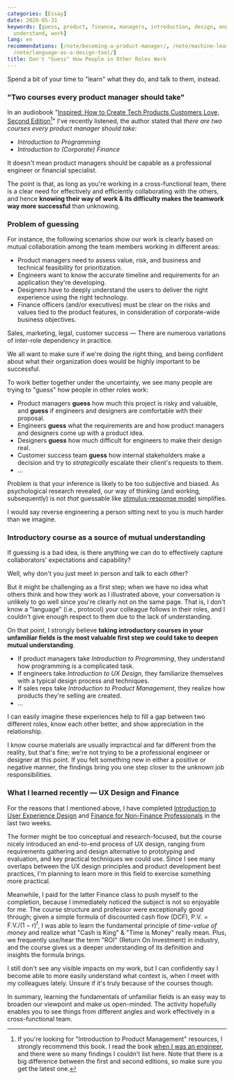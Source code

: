 ```yaml
---
categories: [Essay]
date: 2020-05-31
keywords: [guess, product, finance, managers, introduction, design, engineers, designers,
  understand, work]
lang: en
recommendations: [/note/becoming-a-product-manager/, /note/machine-learning-product/,
  /note/language-as-a-design-tool/]
title: Don't "Guess" How People in Other Roles Work
---
```


Spend a bit of your time to "learn" what they do, and talk to them, instead.

### "Two courses every product manager should take"

In an audiobook "[Inspired: How to Create Tech Products Customers Love, Second Edition](https://www.amazon.com/Inspired-Marty-Cagan-audiobook/dp/B07BDQVC45)[^1]" I've recently listened, the author stated that *there are two courses every product manager should take:*

- *Introduction to Programming*
- *Introduction to (Corporate) Finance*

It doesn't mean product managers should be capable as a professional engineer or financial specialist.

The point is that, as long as you're working in a cross-functional team, there is a clear need for effectively and efficiently collaborating with the others, and hence **knowing their way of work & its difficulty makes the teamwork way more successful** than unknowing.

### Problem of guessing

For instance, the following scenarios show our work is clearly based on mutual collaboration among the team members working in different areas:

- Product managers need to assess value, risk, and business and technical feasibility for prioritization.
- Engineers want to know the accurate timeline and requirements for an application they're developing.
- Designers have to deeply understand the users to deliver the right experience using the right technology.
- Finance officers (and/or executives) must be clear on the risks and values tied to the product features, in consideration of corporate-wide business objectives.

Sales, marketing, legal, customer success &mdash; There are numerous variations of inter-role dependency in practice.

We all want to make sure if we're doing the right thing, and being confident about what their organization does would be highly important to be successful. 

To work better together under the uncertainty, we see many people are trying to "guess" how people in other roles work:

- Product managers **guess** how much this project is risky and valuable, and **guess** if engineers and designers are comfortable with their proposal.
- Engineers **guess** what the requirements are and how product managers and designers come up with a product idea.
- Designers **guess** how much difficult for engineers to make their design real.
- Customer success team **guess** how internal stakeholders make a decision and try to *strategically* escalate their client's requests to them.
- ...

Problem is that your inference is likely to be too subjective and biased. As psychological research revealed, our way of thinking (and working, subsequently) is not *that* guessable like [stimulus-response model](https://en.wikipedia.org/wiki/Stimulus%E2%80%93response_model) simplifies.

I would say reverse engineering a person sitting next to you is much harder than we imagine.

### Introductory course as a source of mutual understanding

If guessing is a bad idea, is there anything we can do to effectively capture collaborators' expectations and capability?

Well, why don't you just meet in person and talk to each other? 

But it might be challenging as a first step; when we have no idea what others think and how they work as I illustrated above, your conversation is unlikely to go well since you're clearly not on the same page. That is, I don't know a "language" (i.e., protocol) your colleague follows in their roles, and I couldn't give enough respect to them due to the lack of understanding.

On that point, I strongly believe **taking introductory courses in your unfamiliar fields is the most valuable first step we could take to deepen mutual understanding**.

- If product managers take *Introduction to Programming*, they understand how programming is a complicated task.
- If engineers take *Introduction to UX Design*, they familiarize themselves with a typical design process and techniques.
- If sales reps take *Introduction to Product Management*, they realize how products they're selling are created.
- ...

I can easily imagine these experiences help to fill a gap between two different roles, know each other better, and show appreciation in the relationship.

I know course materials are usually impractical and far different from the reality, but that's fine; we're not trying to be a professional engineer or designer at this point. If you felt something new in either a positive or negative manner, the findings bring you one step closer to the unknown job responsibilities.

### What I learned recently &mdash; UX Design and Finance

For the reasons that I mentioned above, I have completed [Introduction to User Experience Design](https://www.coursera.org/learn/user-experience-design) and [Finance for Non-Finance Professionals](https://www.coursera.org/account/accomplishments/records/AT4UMKBZY93F) in the last two weeks.

The former might be too conceptual and research-focused, but the course nicely introduced an end-to-end process of UX design, ranging from requirements gathering and design alternative to prototyping and evaluation, and key practical techniques we could use. Since I see many overlaps between the UX design principles and product development best practices, I'm planning to learn more in this field to exercise something more practical.

Meanwhile, I paid for the latter Finance class to push myself to the completion, because I immediately noticed the subject is not so enjoyable for me. The course structure and professor were exceptionally good through; given a simple formula of discounted cash flow (DCF), $\textrm{P.V.} = \textrm{F.V.} / (1 - r)^t$, I was able to learn the fundamental principle of *time-value of money* and realize what "Cash is King" & "Time is Money" really mean. Plus, we frequently use/hear the term "ROI" (Return On Investment) in industry, and the course gives us a deeper understanding of its definition and insights the formula brings.

I still don't see any visible impacts on my work, but I can confidently say I become able to more easily understand what context is, when I meet with my colleagues lately. Unsure if it's truly because of the courses though.

In summary, learning the fundamentals of unfamiliar fields is an easy way to broaden our viewpoint and make us open-minded. The activity hopefully enables you to see things from different angles and work effectively in a cross-functional team.

[^1]: If you're looking for "Introduction to Product Management" resources, I strongly recommend this book. I read the book [when I was an engineer](/note/becoming-a-product-manager/), and there were so many findings I couldn't list here. Note that there is a big difference between the first and second editions, so make sure you get the latest one.